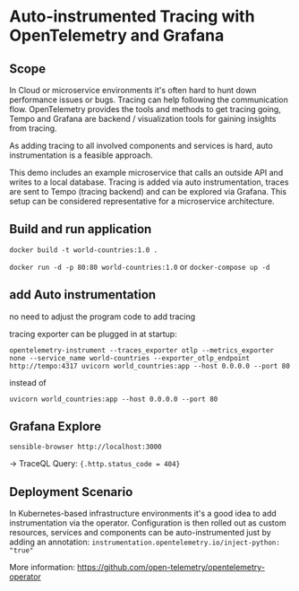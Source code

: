 # Auto-instrumented Tracing with OpenTelemetry and Grafana
## Scope
In Cloud or microservice environments it's often hard to hunt down performance issues or bugs. Tracing can help following
the communication flow. OpenTelemetry provides the tools and methods to get tracing going, Tempo and Grafana are backend / 
visualization tools for gaining insights from tracing.

As adding tracing to all involved components and services is hard, auto instrumentation is a feasible approach.

This demo includes an example microservice that calls an outside API and writes to a local database. Tracing is added
via auto instrumentation, traces are sent to Tempo (tracing backend) and can be explored via Grafana. This setup can be
considered representative for a microservice architecture.

## Build and run application
`docker build -t world-countries:1.0 .`

`docker run -d -p 80:80 world-countries:1.0` or `docker-compose up -d`

## add Auto instrumentation
no need to adjust the program code to add tracing

tracing exporter can be plugged in at startup: 
```
opentelemetry-instrument --traces_exporter otlp --metrics_exporter none --service_name world-countries --exporter_otlp_endpoint http://tempo:4317 uvicorn world_countries:app --host 0.0.0.0 --port 80
```
instead of
```
uvicorn world_countries:app --host 0.0.0.0 --port 80
```

## Grafana Explore
`sensible-browser http://localhost:3000`

-> TraceQL Query: `{.http.status_code = 404}`

## Deployment Scenario
In Kubernetes-based infrastructure environments it's a good idea to add instrumentation via the operator. Configuration
is then rolled out as custom resources, services and components can be auto-instrumented just by adding an annotation:
`instrumentation.opentelemetry.io/inject-python: "true"`

More information: https://github.com/open-telemetry/opentelemetry-operator